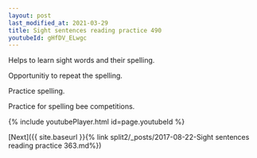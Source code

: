 ```yaml
---
layout: post
last_modified_at: 2021-03-29
title: Sight sentences reading practice 490
youtubeId: gHfDV_ELwgc
---
```

 
 
Helps to learn sight words and their spelling.

Opportunitiy to repeat the spelling. 

Practice spelling. 
 
Practice for spelling bee competitions. 
 
{% include youtubePlayer.html id=page.youtubeId %}
 
 

[Next]({{ site.baseurl }}{% link  split2/_posts/2017-08-22-Sight sentences reading practice 363.md%})
 
